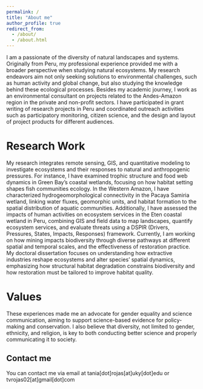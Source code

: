 ```yaml
---
permalink: /
title: "About me"
author_profile: true
redirect_from: 
  - /about/
  - /about.html
---
```


I am a passionate of the diversity of natural landscapes and systems. Originally from Peru, my professional experience provided me with a broader perspective when studying natural ecosystems. My research endeavors aim not only seeking solutions to environmental challenges, such as human activity and global change, but also studying the knowledge behind these ecological processes. 
Besides my academic journey, I work as an environmental consultant on projects related to the Andes-Amazon region in the private and non-profit sectors. I have participated in grant writing of research projects in Peru and coordinated outreach activities such as participatory monitoring, citizen science, and the design and layout of project products for different audiences. 

Research Work
======
My research integrates remote sensing, GIS, and quantitative modeling to investigate ecosystems and their responses to natural and anthropogenic pressures. For instance, I have examined trophic structure and food web dynamics in Green Bay’s coastal wetlands, focusing on how habitat setting shapes fish communities ecology. In the Western Amazon, I have characterized hydrogeomorphological connectivity in the Pacaya Samiria wetland, linking water fluxes, geomorphic units, and habitat formation to the spatial distribution of aquatic communities. Additionally, I have assessed the impacts of human activities on ecosystem services in the Eten coastal wetland in Peru, combining GIS and field data to map landscapes, quantify ecosystem services, and evaluate threats using a DSPIR (Drivers, Pressures, States, Impacts, Responses) framework. Currently, I am working on how mining impacts biodiversity through diverse pathways at different spatial and temporal scales, and the effectiveness of restoration practice. My doctoral dissertation focuses on understanding how extractive industries reshape ecosystems and alter species’ spatial dynamics, emphasizing how structural habitat degradation constrains biodiversity and how restoration must be tailored to improve habitat quality.

Values
======
These experiences made me an advocate for gender equality and science communication, aiming to support science-based evidence for policy-making and conservation. I also believe that diversity, not limited to gender, ethnicity, and religion, is key to both conducting better science and properly communicating it to society.

Contact me
------
You can contact me via email at tania[dot]rojas[at]uky[dot]edu or tvrojas02[at]gmail[dot]com
